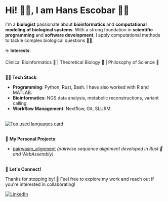 # Hi! 👋🏼, I am Hans Escobar 👨‍🔬

I'm a **biologist** passionate about **bioinformatics** and **computational modeling of biological systems**. With a strong foundation in **scientific programming** and **software development**, I apply computational methods to tackle complex biological questions 🧬🦠.  

☕ **Interests**:

Clinical Bioinformatics 🧪 | Theoretical Biology 👾 | Philosophy of Science 🤔
<br><br>

👨‍💻 **Tech Stack**:  

- **Programming**: Python, Rust, Bash. I have also worked with R and MATLAB.  
- **Bioinformatics**: NGS data analysis, metabolic reconstructions, variant calling.
- **Workflow Management**: Nextflow, Git, SLURM.
<br>

<a target="_blank=" href="https://github.com/hdescobarh/github-readme-stats">
<img alt="Top used languages card" src="https://github-readme-stats-tan-theta-63.vercel.app/api/top-langs/?username=hdescobarh&cache_seconds=86400&size_weight=0.4&count_weight=0.6&exclude_repo=github-readme-stats,cadena_lagenerica_backend,cadena_lagenerica_frontend,Solution-to-Linear-Algebra-Done-Wrong,explorando-typescript&theme=dracula"/>
</a>
<br><br>

🚀 **My Personal Projects**:

- [pairwasm_alignment](https://github.com/hdescobarh/pairwasm_alignment) *(pairwise sequence alignment developed in Rust 🦀 and WebAssembly)*
<br><br>

🤝 **Let's Connect!**

Thanks for stopping by! 🙌 Feel free to explore my work and reach out if you're interested in collaborating!

[![LinkedIn](https://img.shields.io/badge/LinkedIn-0077B5?style=for-the-badge)](https://www.linkedin.com/in/hans-escobar/)
